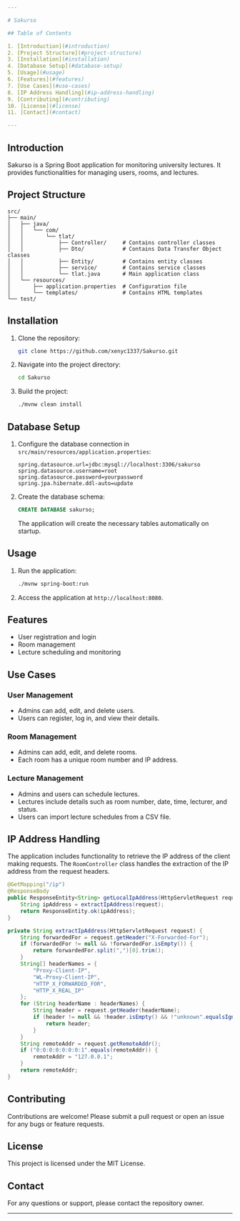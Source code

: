 ```yaml
---

# Sakurso

## Table of Contents

1. [Introduction](#introduction)
2. [Project Structure](#project-structure)
3. [Installation](#installation)
4. [Database Setup](#database-setup)
5. [Usage](#usage)
6. [Features](#features)
7. [Use Cases](#use-cases)
8. [IP Address Handling](#ip-address-handling)
9. [Contributing](#contributing)
10. [License](#license)
11. [Contact](#contact)

---
```


## Introduction

Sakurso is a Spring Boot application for monitoring university lectures. It provides functionalities for managing users, rooms, and lectures.

## Project Structure

```
src/
├── main/
│   ├── java/
│   │   └── com/
│   │       └── tlat/
│   │           ├── Controller/     # Contains controller classes
│   │           ├── Dto/            # Contains Data Transfer Object classes
│   │           ├── Entity/         # Contains entity classes
│   │           ├── service/        # Contains service classes
│   │           └── tlat.java       # Main application class
│   └── resources/
│       ├── application.properties  # Configuration file
│       └── templates/              # Contains HTML templates
└── test/
```

## Installation

1. Clone the repository:
   ```bash
   git clone https://github.com/xenyc1337/Sakurso.git
   ```
2. Navigate into the project directory:
   ```bash
   cd Sakurso
   ```
3. Build the project:
   ```bash
   ./mvnw clean install
   ```

## Database Setup

1. Configure the database connection in `src/main/resources/application.properties`:
   ```properties
   spring.datasource.url=jdbc:mysql://localhost:3306/sakurso
   spring.datasource.username=root
   spring.datasource.password=yourpassword
   spring.jpa.hibernate.ddl-auto=update
   ```

2. Create the database schema:

   ```sql
   CREATE DATABASE sakurso;
   ```

   The application will create the necessary tables automatically on startup.

## Usage

1. Run the application:
   ```bash
   ./mvnw spring-boot:run
   ```

2. Access the application at `http://localhost:8080`.

## Features

- User registration and login
- Room management
- Lecture scheduling and monitoring

## Use Cases

### User Management
- Admins can add, edit, and delete users.
- Users can register, log in, and view their details.

### Room Management
- Admins can add, edit, and delete rooms.
- Each room has a unique room number and IP address.

### Lecture Management
- Admins and users can schedule lectures.
- Lectures include details such as room number, date, time, lecturer, and status.
- Users can import lecture schedules from a CSV file.

## IP Address Handling

The application includes functionality to retrieve the IP address of the client making requests. The `RoomController` class handles the extraction of the IP address from the request headers.

```java
@GetMapping("/ip")
@ResponseBody
public ResponseEntity<String> getLocalIpAddress(HttpServletRequest request) {
    String ipAddress = extractIpAddress(request);
    return ResponseEntity.ok(ipAddress);
}

private String extractIpAddress(HttpServletRequest request) {
    String forwardedFor = request.getHeader("X-Forwarded-For");
    if (forwardedFor != null && !forwardedFor.isEmpty()) {
        return forwardedFor.split(",")[0].trim();
    }
    String[] headerNames = {
        "Proxy-Client-IP",
        "WL-Proxy-Client-IP",
        "HTTP_X_FORWARDED_FOR",
        "HTTP_X_REAL_IP"
    };
    for (String headerName : headerNames) {
        String header = request.getHeader(headerName);
        if (header != null && !header.isEmpty() && !"unknown".equalsIgnoreCase(header)) {
            return header;
        }
    }
    String remoteAddr = request.getRemoteAddr();
    if ("0:0:0:0:0:0:0:1".equals(remoteAddr)) {
        remoteAddr = "127.0.0.1";
    }
    return remoteAddr;
}
```

## Contributing

Contributions are welcome! Please submit a pull request or open an issue for any bugs or feature requests.

## License

This project is licensed under the MIT License.

## Contact

For any questions or support, please contact the repository owner.

---
